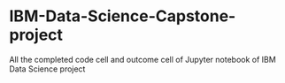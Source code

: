 # IBM-Data-Science-Capstone-project
All the  completed code cell and outcome cell of Jupyter notebook of IBM Data Science project
